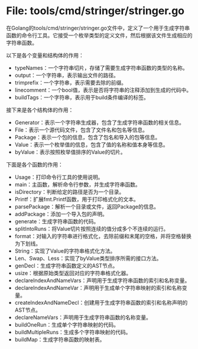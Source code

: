 # File: tools/cmd/stringer/stringer.go

在Golang的tools/cmd/stringer/stringer.go文件中，定义了一个用于生成字符串函数的命令行工具。它接受一个枚举类型的定义文件，然后根据该文件生成相应的字符串函数。

以下是各个变量和结构体的作用：

- typeNames：一个字符串切片，存储了需要生成字符串函数的类型的名称。
- output：一个字符串，表示输出文件的路径。
- trimprefix：一个字符串，表示需要去除的前缀。
- linecomment：一个bool值，表示是否将字符串的注释添加到生成的代码中。
- buildTags：一个字符串，表示用于build条件编译的标签。

接下来是各个结构体的作用：

- Generator：表示一个字符串生成器，包含了生成字符串函数的相关信息。
- File：表示一个源代码文件，包含了文件名和包名等信息。
- Package：表示一个包的信息，包含了包名和导入的包等信息。
- Value：表示一个枚举值的信息，包含了值的名称和值本身等信息。
- byValue：表示按照枚举值排序的Value的切片。

下面是各个函数的作用：

- Usage：打印命令行工具的使用说明。
- main：主函数，解析命令行参数，并生成字符串函数。
- isDirectory：判断给定的路径是否为一个目录。
- Printf：扩展fmt.Printf函数，用于打印格式化的文本。
- parsePackage：解析一个目录或文件，返回Package的信息。
- addPackage：添加一个导入包的声明。
- generate：生成字符串函数的代码。
- splitIntoRuns：将Value切片按照连续的值分成多个不连续的运行。
- format：对输入的字符串进行格式化，去除前缀和末尾的空格，并将空格替换为下划线。
- String：实现了Value的字符串格式化方法。
- Len、Swap、Less：实现了byValue类型排序所需的接口方法。
- genDecl：生成字符串函数定义的AST节点。
- usize：根据原始类型返回对应的字符串格式化器。
- declareIndexAndNameVars：声明用于生成字符串函数的索引和名称变量。
- declareIndexAndNameVar：声明用于生成单个字符串映射的索引和名称变量。
- createIndexAndNameDecl：创建用于生成字符串函数的索引和名称声明的AST节点。
- declareNameVars：声明用于生成字符串函数的名称变量。
- buildOneRun：生成单个字符串映射的代码。
- buildMultipleRuns：生成多个字符串映射的代码。
- buildMap：生成字符串函数的映射表。

